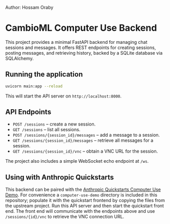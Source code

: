 Author: Hossam Oraby

# CambioML Computer Use Backend

This project provides a minimal FastAPI backend for managing chat sessions and
messages. It offers REST endpoints for creating sessions, posting messages, and
retrieving history, backed by a SQLite database via SQLAlchemy.

## Running the application

```bash
uvicorn main:app --reload
```

This will start the API server on `http://localhost:8000`.

## API Endpoints

- `POST /sessions` – create a new session.
- `GET /sessions` – list all sessions.
- `POST /sessions/{session_id}/messages` – add a message to a session.
- `GET /sessions/{session_id}/messages` – retrieve all messages for a session.
- `GET /sessions/{session_id}/vnc` – obtain a VNC URL for the session.

The project also includes a simple WebSocket echo endpoint at `/ws`.

## Using with Anthropic Quickstarts

This backend can be paired with the [Anthropic Quickstarts Computer Use Demo](https://github.com/anthropics/anthropic-quickstarts/tree/main/computer-use-demo).
For convenience a `computer-use-demo` directory is included in this repository; populate it with the quickstart frontend by copying the files from the upstream project.
Run this API server and then start the quickstart front end. The front end will
communicate with the endpoints above and use `/sessions/{id}/vnc` to retrieve
the VNC connection URL.

